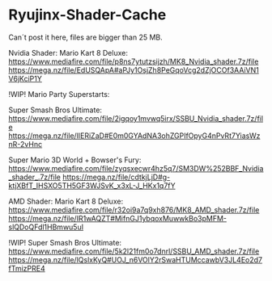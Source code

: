 # Ryujinx-Shader-Cache
Can´t post it here, files are bigger than 25 MB.

Nvidia Shader:
Mario Kart 8 Deluxe: https://www.mediafire.com/file/p8ns7ytutzsijzh/MK8_Nvidia_shader.7z/file 
https://mega.nz/file/EdUSQApA#aPJy1OsjZh8PeGqoVcg2dZjOCOf3AAiVN1V6jKciP1Y
 
!WIP! Mario Party Superstarts:
 
Super Smash Bros Ultimate: https://www.mediafire.com/file/2igqoy1mvwq5irx/SSBU_Nvidia_shader.7z/file
https://mega.nz/file/lIERiZaD#E0m0GYAdNA3ohZGPIfOpyG4nPvRt7YiasWznR-2vHnc
 
Super Mario 3D World + Bowser's Fury: https://www.mediafire.com/file/zyqsxecwr4hz5q7/SM3DW%252BBF_Nvidia_shader_.7z/file
https://mega.nz/file/cdtkjLjD#g-ktjXBfT_IHSXO5TH5GF3WJSvK_x3xL-J_HKx1q7fY
 
AMD Shader:
Mario Kart 8 Deluxe: https://www.mediafire.com/file/r32oi9a7q9xh876/MK8_AMD_shader.7z/file
https://mega.nz/file/IR1wAQZT#MifnGJ1ybqoxMuwwkBo3pMFM-slQDoQFdl1HBmwu5uI
 
!WIP! Super Smash Bros Ultimate: https://www.mediafire.com/file/5k2l21fm0o7dnrl/SSBU_AMD_shader.7z/file
https://mega.nz/file/lQslxKyQ#UOJ_n6VOlY2rSwaHTUMccawbV3JL4Eo2d7fTmizPRE4
